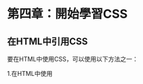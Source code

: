 # 第四章：開始學習CSS

## 在HTML中引用CSS
要在HTML中使用CSS，可以使用以下方法之一：

1.在HTML中使用 <style> 標籤，將 CSS 代碼嵌入到 HTML 中：
```html
<!DOCTYPE html>
<html>
<head>
	<title>My Page</title>
	<style>
		h1 {
			color: red;
			font-size: 36px;
		}
		p {
			color: blue;
			font-size: 16px;
		}
	</style>
</head>
<body>
	<h1>Hello World!</h1>
	<p>This is my page.</p>
</body>
</html>
```
2.在HTML中使用< link >標籤，將外部的CSS文件引入到HTML中：
```html
<!DOCTYPE html>
<html>
<head>
	<title>My Page</title>
	<link rel="stylesheet" href="style.css">
</head>
<body>
	<h1>Hello World!</h1>
	<p>This is my page.</p>
</body>
</html>
```
## CSS的基本屬性
CSS 的基本屬性包括：

color：設置文字的顏色。
  
background-color：設置元素的背景顏色。

font-size：設置文字的大小。

font-family：設置文字的字體。

border：設置元素的邊框，包括邊框的寬度、樣式和顏色。

padding：設置元素的內邊距。

margin：設置元素的外邊距。

text-align：設置文字的對齊方式。

以下是一個簡單的 CSS 樣式的範例：

```css
h1 {
	color: red;
	font-size: 36px;
	text-align: center;
}
```
## 常用的 CSS 屬性
CSS 提供了很多屬性，以下是一些常用的 CSS 屬性：

width：設置元素的寬度。

height：設置元素的高度。

background-image：設置元素的背景圖片。

background-position：設置背景圖片的位置。

background-repeat：設置背景圖片的重複方式。

border-radius：設置元素的圓角。

box-shadow：設置元素的陰影。

text-decoration：設置文字的裝飾，例如下劃線、刪除線等。

text-transform：設置文字的轉換，例如轉換為大寫、小寫等。

以下是一個使用了這些屬性的 CSS 範例：

```css
.button {
	width: 120px;
	height: 40px;
	background-color: #ff0000;
	color: #fff;
	font-size: 16px;
	border-radius: 4px;
	box-shadow: 2px 2px 2px #888;
	text-decoration: none;
	text-transform: uppercase;
}
```
